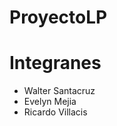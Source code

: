 # ProyectoLP
<h1>Integranes</h1>
<ul>
    <li>Walter Santacruz</li>
    <li>Evelyn Mejia</li>
    <li>Ricardo Villacis</li>
</ul>
